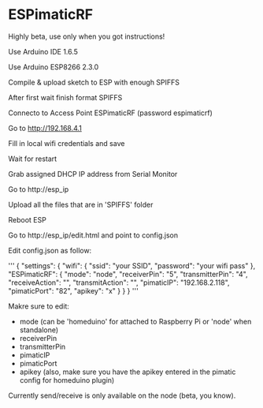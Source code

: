 # ESPimaticRF
Highly beta, use only when you got instructions!

Use Arduino IDE 1.6.5

Use Arduino ESP8266 2.3.0

Compile & upload sketch to ESP with enough SPIFFS

After first wait finish format SPIFFS

Connecto to Access Point ESPimaticRF (password espimaticrf)

Go to http://192.168.4.1

Fill in local wifi credentials and save

Wait for restart

Grab assigned DHCP IP address from Serial Monitor

Go to http://esp_ip

Upload all the files that are in 'SPIFFS' folder

Reboot ESP

Go to http://esp_ip/edit.html and point to config.json

Edit config.json as follow:

'''
{
  "settings": {
    "wifi": {
      "ssid": "your SSID",
      "password": "your wifi pass"
    },
    "ESPimaticRF": {
      "mode": "node",
      "receiverPin": "5",
      "transmitterPin": "4",
      "receiveAction": "",
      "transmitAction": "",
      "pimaticIP": "192.168.2.118",
      "pimaticPort": "82",
      "apikey": "x"
    }
  }
}
'''

Makre sure to edit:

* mode (can be 'homeduino' for attached to Raspberry Pi or 'node' when standalone)
* receiverPin
* transmitterPin
* pimaticIP
* pimaticPort
* apikey (also, make sure you have the apikey entered in the pimatic config for homeduino plugin)


Currently send/receive is only available on the node (beta, you know).
